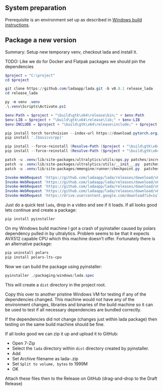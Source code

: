 ## System preparation
Prerequisite is an environment set up as described in [Windows build instructions](../../docs/windows_install.md).

## Package a new version

Summary: Setup new temporary venv, checkout lada and install it.

TODO: Like we do for Docker and Flatpak packages we should pin the dependencies

```powershell
$project = "C:\project"
cd $project

git clone https://github.com/ladaapp/lada.git -b v0.8.1 release_lada
cd release_lada

py -m venv .venv
.\.venv\Scripts\Activate.ps1

$env:Path = $project + "\build\gtk\x64\release\bin;" + $env:Path
$env:LIB = $project + "\build\gtk\x64\release\lib;" + $env:LIB
$env:INCLUDE = $project + "\build\gtk\x64\release\include;" + $project + "\build\gtk\x64\release\include\cairo;" + $project + "\build\gtk\x64\release\include\glib-2.0;" + $project + "\build\gtk\x64\release\include\gobject-introspection-1.0;" + $project + "\build\gtk\x64\release\lib\glib-2.0\include;" + $env:INCLUDE

pip install torch torchvision --index-url https://download.pytorch.org/whl/cu128
pip install '.[basicvsrpp]'

pip install --force-reinstall (Resolve-Path ($project + "\build\gtk\x64\release\python\pygobject*.whl"))
pip install --force-reinstall (Resolve-Path ($project + "\build\gtk\x64\release\python\pycairo*.whl"))

patch -u .venv/lib/site-packages/ultralytics/utils/ops.py patches/increase_mms_time_limit.patch
patch -u .venv/lib/site-packages/ultralytics/utils/__init__.py  patches/remove_ultralytics_telemetry.patch
patch -u .venv/lib/site-packages/mmengine/runner/checkpoint.py  patches/fix_loading_mmengine_weights_on_torch26_and_higher.diff

Invoke-WebRequest 'https://github.com/ladaapp/lada/releases/download/v0.7.1/lada_mosaic_detection_model_v3.1_accurate.pt' -OutFile ".\model_weights\lada_mosaic_detection_model_v3.1_accurate.pt"
Invoke-WebRequest 'https://github.com/ladaapp/lada/releases/download/v0.7.1/lada_mosaic_detection_model_v3.1_fast.pt' -OutFile ".\model_weights\lada_mosaic_detection_model_v3.1_fast.pt"
Invoke-WebRequest 'https://github.com/ladaapp/lada/releases/download/v0.2.0/lada_mosaic_detection_model_v2.pt' -OutFile ".\model_weights\lada_mosaic_detection_model_v2.pt"
Invoke-WebRequest 'https://github.com/ladaapp/lada/releases/download/v0.6.0/lada_mosaic_restoration_model_generic_v1.2.pth' -OutFile ".\model_weights\lada_mosaic_restoration_model_generic_v1.2.pth"
Invoke-WebRequest 'https://drive.usercontent.google.com/download?id=1ulct4RhRxQp1v5xwEmUH7xz7AK42Oqlw&export=download&confirm=t' -OutFile ".\model_weights\3rd_party\clean_youknow_video.pth"
```

Just do a quick test `lada`, drop in a video and see if it loads. If all looks good lets continue and create a package:

```powershell
pip install pyinstaller 
```

On my Windows build machine I got a crash of pyinstaller caused by polars dependency pulled in by ultralytics.
Problem seems to be that it expects AVX512 capable CPU which this machine doesn't offer. Fortunately there is an alternative package:

```powershell
pip uninstall polars
pip install polars-lts-cpu
```
Now we can build the package using pyinstaller:

```powershell
pyinstaller ./packaging/windows/lada.spec
```

This will create a `dist` directory in the project root.

Copy this over to another pristine Windows VM for testing if any of the dependencies changed.
This machine would not have any of the environment changes, libraries and binaries of the build machine so it can be used to test if all necessary dependencies are bundled correctly.

If the dependencies did not change (changes just within lada package) then testing on the same build machine should be fine.

If all looks good we can zip it up and upload it to GitHub:

* Open 7-Zip
* Select the `lada` directory within `dist` directory created by pyinstaller.
* Add
* Set Archive filename as lada-<version>.zip
* Set `Split to volume, bytes` to 1999M
* OK

Attach these files then to the Release on GitHub (drag-and-drop to the Draft Release)